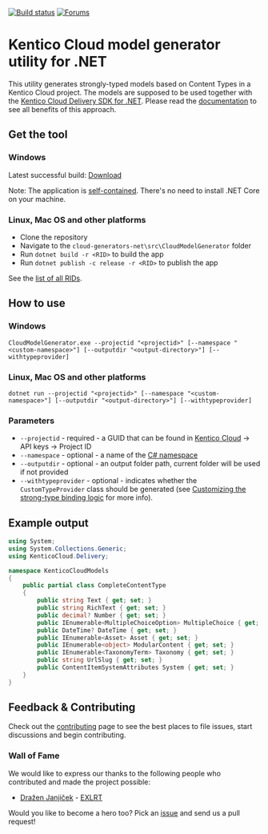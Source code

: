 [![Build status](https://ci.appveyor.com/api/projects/status/t6dgpiamopwugu8v/branch/master?svg=true)](https://ci.appveyor.com/project/kentico/cloud-generators-net/branch/master)
[![Forums](https://img.shields.io/badge/chat-on%20forums-orange.svg)](https://forums.kenticocloud.com)

# Kentico Cloud model generator utility for .NET

This utility generates strongly-typed models based on Content Types in a Kentico Cloud project. The models are supposed to be used together with the [Kentico Cloud Delivery SDK for .NET](https://github.com/Kentico/delivery-sdk-net). Please read the [documentation](https://github.com/Kentico/delivery-sdk-net/wiki/Working-with-Strongly-Typed-Models-(aka-Code-First-Approach)#customizing-the-strong-type-binding-logic) to see all benefits of this approach.


## Get the tool

### Windows

Latest successful build: [Download](https://ci.appveyor.com/api/projects/kentico/cloud-generators-net/artifacts/artifacts/CloudModelGenerator-win7-x64.zip)

Note: The application is [self-contained](https://www.hanselman.com/blog/SelfcontainedNETCoreApplications.aspx). There's no need to install .NET Core on your machine.

### Linux, Mac OS and other platforms

* Clone the repository
* Navigate to the `cloud-generators-net\src\CloudModelGenerator` folder
* Run `dotnet build -r <RID>` to build the app
* Run `dotnet publish -c release -r <RID>` to publish the app

See the [list of all RIDs](https://docs.microsoft.com/en-us/dotnet/articles/core/rid-catalog).

## How to use

### Windows

```
CloudModelGenerator.exe --projectid "<projectid>" [--namespace "<custom-namespace>"] [--outputdir "<output-directory>"] [--withtypeprovider]
```

### Linux, Mac OS and other platforms
```
dotnet run --projectid "<projectid>" [--namespace "<custom-namespace>"] [--outputdir "<output-directory>"] [--withtypeprovider]
```

### Parameters
- `--projectid` - required - a GUID that can be found in [Kentico Cloud](https://app.kenticocloud.com) -> API keys -> Project ID
- `--namespace` - optional - a name of the [C# namespace](https://msdn.microsoft.com/en-us/library/z2kcy19k.aspx)
- `--outputdir` - optional - an output folder path, current folder will be used if not provided
- `--withtypeprovider` - optional - indicates whether the `CustomTypeProvider` class should be generated (see [Customizing the strong-type binding logic](https://github.com/Kentico/delivery-sdk-net/wiki/Working-with-Strongly-Typed-Models-(aka-Code-First-Approach)#customizing-the-strong-type-binding-logic) for more info).


## Example output

```csharp
using System;
using System.Collections.Generic;
using KenticoCloud.Delivery;

namespace KenticoCloudModels
{
    public partial class CompleteContentType
    {
        public string Text { get; set; }
        public string RichText { get; set; }
        public decimal? Number { get; set; }
        public IEnumerable<MultipleChoiceOption> MultipleChoice { get; set; }
        public DateTime? DateTime { get; set; }
        public IEnumerable<Asset> Asset { get; set; }
        public IEnumerable<object> ModularContent { get; set; }
        public IEnumerable<TaxonomyTerm> Taxonomy { get; set; }
        public string UrlSlug { get; set; }
        public ContentItemSystemAttributes System { get; set; }
    }
}
```

## Feedback & Contributing
Check out the [contributing](https://github.com/Kentico/cloud-generators-net/blob/master/CONTRIBUTING.md) page to see the best places to file issues, start discussions and begin contributing.

### Wall of Fame
We would like to express our thanks to the following people who contributed and made the project possible:

- [Dražen Janjiček](https://github.com/djanjicek) - [EXLRT](http://www.exlrt.com/) 

Would you like to become a hero too? Pick an [issue](https://github.com/Kentico/cloud-generators-net/issues) and send us a pull request!


